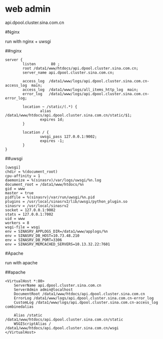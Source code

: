 web admin
========
api.dpool.cluster.sina.com.cn

#Nginx

run with nginx + uwsgi

##nginx

	server {
	        listen       80 ;
	        root /data1/www/htdocs/api.dpool.cluster.sina.com.cn;
	        server_name api.dpool.cluster.sina.com.cn;
	
	        access_log  /data1/www/logs/api.dpool.cluster.sina.com.cn-access_log  main;
	        access_log  /data1/www/logs/all_items_http_log  main;
	        error_log   /data1/www/logs/api.dpool.cluster.sina.com.cn-error_log;
	
	        location ~ /static/(.*) {
	                alias /data1/www/htdocs/api.dpool.cluster.sina.com.cn/static/$1;
	                expires 1d;
	        }
	
	        location / {
	                uwsgi_pass 127.0.0.1:9002;
	                expires -1;
	        }
	}


##uwsgi

	[uwsgi]
	chdir = %(document_root)
	cpu-affinity = 1
	daemonize = %(sinasrv)/var/logs/uwsgi/%n.log
	document_root = /data1/www/htdocs/%n
	gid = www
	master = true
	pidfile = %(sinasrv)/var/run/uwsgi/%n.pid
	plugins = /usr/local/sinasrv2/lib/uwsgi/python_plugin.so
	sinasrv = /usr/local/sinasrv2
	socket = 127.0.0.1:9002
	stats = 127.0.0.1:7002
	uid = www
	workers = 8
	wsgi-file = wsgi
	env = SINASRV_APPLOGS_DIR=/data1/www/applogs/%n
	env = SINASRV_DB_HOST=10.73.48.210
	env = SINASRV_DB_PORT=3306
	env = SINASRV_MEMCACHED_SERVERS=10.13.32.22:7601


#Apache

run with apache

##apache

	<VirtualHost *:80>
	    ServerName api.dpool.cluster.sina.com.cn
	    ServerAdmin admin@localhost
	    DocumentRoot /data1/www/htdocs/api.dpool.cluster.sina.com.cn
	    ErrorLog /data1/www/logs/api.dpool.cluster.sina.com.cn-error_log
	    CustomLog /data1/www/logs/api.dpool.cluster.sina.com.cn-access_log combinedalias

	    Alias /static /data1/www/htdocs/api.dpool.cluster.sina.com.cn/static
	    WSGIScriptAlias / /data1/www/htdocs/api.dpool.cluster.sina.com.cn/wsgi
	</VirtualHost>
	


